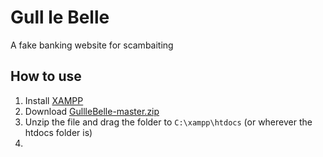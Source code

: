# Gull le Belle

A fake banking website for scambaiting

## How to use
1. Install [XAMPP](https://www.apachefriends.org/index.html)
2. Download [GullleBelle-master.zip](https://github.com/lahrence/GullleBelle/archive/master.zip)
3. Unzip the file and drag the folder to `C:\xampp\htdocs` (or wherever the htdocs folder is)
4. 
